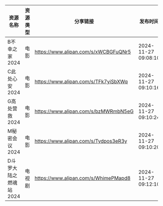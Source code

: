 | 资源名称          | 资源类型 | 分享链接                                 | 发布时间                |
| ------------- | ---- | ------------------------------------ | ------------------- |
| B不幸之家2024     | 电影   | https://www.alipan.com/s/xWCBGFuQNr5 | 2024-11-27 09:08:10 |
| C此处心安2024     | 电影   | https://www.alipan.com/s/TFk7yiSbXWq | 2024-11-27 09:10:16 |
| G高处营救2024     | 电影   | https://www.alipan.com/s/bzMWRmbN5eG | 2024-11-27 09:10:24 |
| M秘密会议2024     | 电影   | https://www.alipan.com/s/Tydpos3eR3y | 2024-11-27 09:10:20 |
| D斗罗大陆之燃魂站2024 | 电视剧  | https://www.alipan.com/s/WhimePMapd8 | 2024-11-27 09:12:10 |
